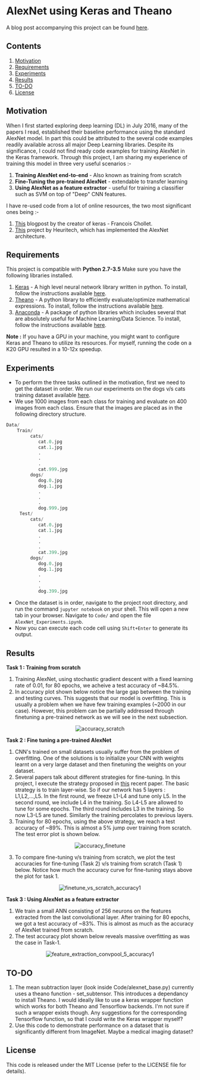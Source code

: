 # AlexNet using Keras and Theano
A blog post accompanying this project can be found [here](https://rahulduggal2608.wordpress.com/2017/04/02/alexnet-in-keras/).

## Contents
1. [Motivation](#Motivation)
2. [Requirements](#Requirements)
3. [Experiments](#Experiments)
4. [Results](#Results)
5. [TO-DO](#TO-DO)
8. [License](#license)

## Motivation
When I first started exploring deep learning (DL) in July 2016, many of the papers I read, established their baseline performance using the standard AlexNet model. In part this could be attributed to the several code examples readily available across all major Deep Learning libraries. Despite its significance, I could not find ready code examples for training AlexNet in the Keras framework. Through this project, I am sharing my experience of training this model in three very useful scenarios :-

1. **Training AlexNet end-to-end** - Also known as training from scratch
2. **Fine-Tuning the pre-trained AlexNet** - extendable to transfer learning
3. **Using AlexNet as a feature extractor** - useful for training a classifier such as SVM on top of "Deep" CNN features.

I have re-used code from a lot of online resources, the two most significant ones being :-
1. [This](https://blog.keras.io/building-powerful-image-classification-models-using-very-little-data.html) blogpost by the creator of keras - Francois Chollet.
2. [This](https://github.com/heuritech/convnets-keras) project by Heuritech, which has implemented the AlexNet architecture.

## Requirements
This project is compatible with **Python 2.7-3.5**
Make sure you have the following libraries installed.
1. [Keras](https://keras.io) - A high level neural network library written in python. To install, follow the instructions available [here](https://keras.io/#installation).
2. [Theano](http://deeplearning.net/software/theano/introduction.html) - A python library to efficiently evaluate/optimize mathematical expressions. To install, follow the instructions available [here](http://deeplearning.net/software/theano/install.html).
3. [Anaconda](https://docs.continuum.io/) - A package of python libraries which includes several that are absolutely useful for Machine Learning/Data Science. To install, follow the instructions available [here](https://docs.continuum.io/anaconda/install). 

**Note :** If you have a GPU in your machine, you might want to configure Keras and Theano to utilize its resources. For myself, running the code on a K20 GPU resulted in a 10-12x speedup.


## Experiments
- To perform the three tasks outlined in the motivation, first we need to get the dataset in order. We run our experiments on the dogs v/s cats training dataset available [here](https://www.kaggle.com/c/dogs-vs-cats/data).
- We use 1000 images from each class for training and evaluate on 400 images from each class. Ensure that the images are placed as in the following directory structure.
```python
Data/
    Train/
         cats/
            cat.0.jpg
            cat.1.jpg
            .
            .
            .
            cat.999.jpg
         dogs/
            dog.0.jpg
            dog.1.jpg
            .
            .
            .
            dog.999.jpg
     Test/
         cats/
            cat.0.jpg
            cat.1.jpg
            .
            .
            .
            cat.399.jpg
         dogs/
            dog.0.jpg
            dog.1.jpg
            .
            .
            .
            dog.399.jpg
```
- Once the dataset is in order, navigate to the project root directory, and run the command ```jupyter notebook``` on your shell. This will open a new tab in your browser. Navigate to ```Code/``` and open the file ```AlexNet_Experiments.ipynb```.
- Now you can execute each code cell using ```Shift+Enter``` to generate its output.

## Results
**Task 1 : Training from scratch**
1. Training AlexNet, using stochastic gradient descent with a fixed learning rate of 0.01, for 80 epochs, we acheive a test accuracy of ~84.5%.
2. In accuracy plot shown below notice the large gap between the training and testing curves. This suggests that our model is overfitting. This is usually a problem when we have few training examples (~2000 in our case). However, this problem can be partially addressed through finetuning a pre-trained network as we will see in the next subsection.
<p align="center">
  <img src="Plots/accuracy_scratch.png" alt="accuracy_scratch"/>
</p>

**Task 2 : Fine tuning a pre-trained AlexNet**
1. CNN's trained on small datasets usually suffer from the problem of overfitting. One of the solutions is to initialize your CNN with weights learnt on a very large dataset and then finetuning the weights on your dataset.  
2. Several papers talk about different strategies for fine-tuning. In this project, I execute the strategy proposed in [this](http://ieeexplore.ieee.org/abstract/document/7426826/) recent paper. The basic strategy is to train layer-wise. So if our network has 5 layers : L1,L2,...,L5. In the first round, we freeze L1-L4 and tune only L5. In the second round, we include L4 in the training. So L4-L5 are allowed to tune for some epochs. The third round includes L3 in the training. So now L3-L5 are tuned. Similarly the training percolates to previous layers. 
2. Training for 80 epochs, using the above strategy, we reach a test accuracy of ~89%. This is almost a 5% jump over training from scratch. The test error plot is shown below.
<p align="center">
  <img src="Plots/accuracy_finetune.png" alt="accuracy_finetune"/>
</p>

3. To compare fine-tuning v/s training from scratch, we plot the test accuracies for fine-tuning (Task 2) v/s training from scratch (Task 1) below. Notice how much the accuracy curve for fine-tuning stays above the plot for task 1.
<p align="center">
  <img src="Plots/finetune_vs_scratch_accuracy1.png" alt="finetune_vs_scratch_accuracy1"/>
</p>

**Task 3 : Using AlexNet as a feature extractor**
1. We train a small ANN consisting of 256 neurons on the features extracted from the last convolutional layer. After training for 80 epochs, we got a test accuracy of ~83%. This is almost as much as the accuracy of AlexNet trained from scratch.
2. The test accuracy plot shown below reveals massive overfitting as was the case in Task-1.
<p align="center">
  <img src="Plots/feature_extraction_convpool_5_accuracy1.png" alt="feature_extraction_convpool_5_accuracy1"/>
</p>

## TO-DO
1. The mean subtraction layer (look inside Code/alexnet_base.py) currently uses a theano function - set_subtensor. This introduces a dependancy to install Theano. I would ideally like to use a keras wrapper function which works for both Theano and Tensorflow backends. I'm not sure if such a wrapper exists though. Any suggestions for the corresponding Tensorflow function, so that I could write the Keras wrapper myself?
2. Use this code to demonstrate performance on a dataset that is significantly different from ImageNet. Maybe a medical imaging dataset?

## License
This code is released under the MIT License (refer to the LICENSE file for details).



